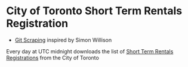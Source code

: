 # City of Toronto Short Term Rentals Registration

- [Git Scraping](https://simonwillison.net/2020/Oct/9/git-scraping/) inspired by Simon Willison

Every day at UTC midnight downloads the list of [Short Term Rentals Registrations](https://open.toronto.ca/dataset/short-term-rentals-registration/) from the City of Toronto